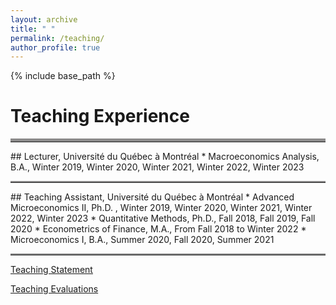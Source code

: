 ```yaml
---
layout: archive
title: " "
permalink: /teaching/
author_profile: true
---
```


{% include base_path %}
# Teaching Experience

<hr style="border-top: 5px solid #8c8b8b; width:100%;">
## Lecturer, Université du Québec à Montréal
* Macroeconomics Analysis, B.A., Winter 2019, Winter 2020, Winter 2021, Winter 2022, Winter 2023

<hr style="border-top: 2px solid #8c8b8b; width:100%;">
## Teaching Assistant, Université du Québec à Montréal
* Advanced Microeconomics II, Ph.D. , Winter  2019, Winter 2020, Winter 2021, Winter 2022, Winter 2023
* Quantitative Methods, Ph.D.,  Fall 2018, Fall 2019, Fall 2020
* Econometrics of Finance, M.A., From Fall 2018 to Winter 2022
* Microeconomics I, B.A., Summer 2020, Fall 2020, Summer 2021

<hr style="border-top: 2px solid #8c8b8b; width:100%;">

<a href="http://avoumatsodo.github.io/files/teaching_statement.pdf" target="_blank">Teaching Statement</a>

<a href="http://avoumatsodo.github.io/files/teaching_evaluation.pdf" target="_blank">Teaching Evaluations</a>








